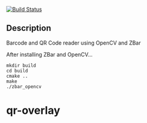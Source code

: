 [![Build Status](https://travis-ci.org/rportugal/opencv-zbar.svg?branch=master)](https://travis-ci.org/rportugal/opencv-zbar)

## Description
Barcode and QR Code reader using OpenCV and ZBar

After installing ZBar and OpenCV...

    mkdir build
    cd build
    cmake ..
    make
    ./zbar_opencv
# qr-overlay

